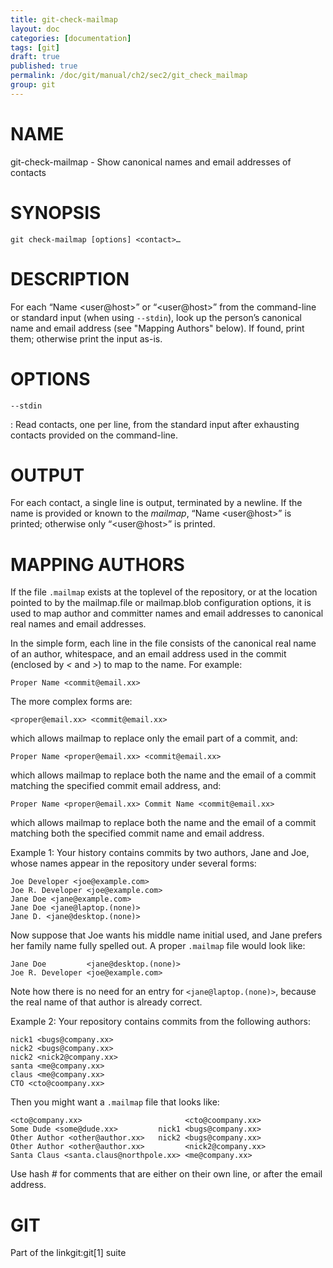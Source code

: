 ```yaml
---
title: git-check-mailmap
layout: doc
categories: [documentation]
tags: [git]
draft: true
published: true
permalink: /doc/git/manual/ch2/sec2/git_check_mailmap
group: git
---
```


NAME
====

git-check-mailmap - Show canonical names and email addresses of contacts

SYNOPSIS
========

    git check-mailmap [options] <contact>…

DESCRIPTION
===========

For each “Name &lt;user@host&gt;” or “&lt;user@host&gt;” from the command-line or standard input (when using `--stdin`), look up the person’s canonical name and email address (see "Mapping Authors" below). If found, print them; otherwise print the input as-is.

OPTIONS
=======

`--stdin`

:   Read contacts, one per line, from the standard input after exhausting contacts provided on the command-line.

OUTPUT
======

For each contact, a single line is output, terminated by a newline. If the name is provided or known to the *mailmap*, “Name &lt;user@host&gt;” is printed; otherwise only “&lt;user@host&gt;” is printed.

MAPPING AUTHORS
===============

If the file `.mailmap` exists at the toplevel of the repository, or at the location pointed to by the mailmap.file or mailmap.blob configuration options, it is used to map author and committer names and email addresses to canonical real names and email addresses.

In the simple form, each line in the file consists of the canonical real name of an author, whitespace, and an email address used in the commit (enclosed by *&lt;* and *&gt;*) to map to the name. For example:

    Proper Name <commit@email.xx>

The more complex forms are:

    <proper@email.xx> <commit@email.xx>

which allows mailmap to replace only the email part of a commit, and:

    Proper Name <proper@email.xx> <commit@email.xx>

which allows mailmap to replace both the name and the email of a commit matching the specified commit email address, and:

    Proper Name <proper@email.xx> Commit Name <commit@email.xx>

which allows mailmap to replace both the name and the email of a commit matching both the specified commit name and email address.

Example 1: Your history contains commits by two authors, Jane and Joe, whose names appear in the repository under several forms:

    Joe Developer <joe@example.com>
    Joe R. Developer <joe@example.com>
    Jane Doe <jane@example.com>
    Jane Doe <jane@laptop.(none)>
    Jane D. <jane@desktop.(none)>

Now suppose that Joe wants his middle name initial used, and Jane prefers her family name fully spelled out. A proper `.mailmap` file would look like:

    Jane Doe         <jane@desktop.(none)>
    Joe R. Developer <joe@example.com>

Note how there is no need for an entry for `<jane@laptop.(none)>`, because the real name of that author is already correct.

Example 2: Your repository contains commits from the following authors:

    nick1 <bugs@company.xx>
    nick2 <bugs@company.xx>
    nick2 <nick2@company.xx>
    santa <me@company.xx>
    claus <me@company.xx>
    CTO <cto@coompany.xx>

Then you might want a `.mailmap` file that looks like:

    <cto@company.xx>                       <cto@coompany.xx>
    Some Dude <some@dude.xx>         nick1 <bugs@company.xx>
    Other Author <other@author.xx>   nick2 <bugs@company.xx>
    Other Author <other@author.xx>         <nick2@company.xx>
    Santa Claus <santa.claus@northpole.xx> <me@company.xx>

Use hash *\#* for comments that are either on their own line, or after the email address.

GIT
===

Part of the linkgit:git\[1\] suite
